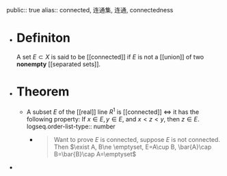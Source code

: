 public:: true
alias:: connected, 连通集, 连通, connectedness

- # Definiton
  A set $E\subset X$ is said to be [[connected]] if $E$ is not a [[union]] of two **nonempty** [[separated sets]].
- # Theorem
	- A subset $E$ of the [[real]] line $R^1$ is [[connected]] $\Longleftrightarrow$ it has the following property: If $x\in E, y\in E$, and $x < z < y$, then $z\in E$.
	  logseq.order-list-type:: number
		- >Want to prove $E$ is connected, suppose $E$ is not connected. Then $\exist A, B\ne \emptyset, E=A\cup B, \bar{A}\cap B=\bar{B}\cap A=\emptyset$
-